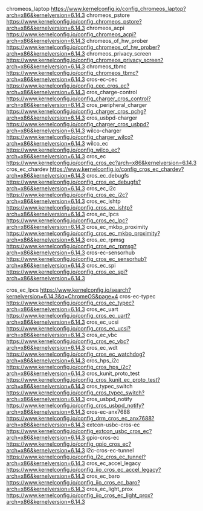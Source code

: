 chromeos_laptop https://www.kernelconfig.io/config_chromeos_laptop?arch=x86&kernelversion=6.14.3
chromeos_pstore https://www.kernelconfig.io/config_chromeos_pstore?arch=x86&kernelversion=6.14.3
chromeos_acpi https://www.kernelconfig.io/config_chromeos_acpi?arch=x86&kernelversion=6.14.3
chromeos_of_hw_prober https://www.kernelconfig.io/config_chromeos_of_hw_prober?arch=x86&kernelversion=6.14.3
chromeos_privacy_screen https://www.kernelconfig.io/config_chromeos_privacy_screen?arch=x86&kernelversion=6.14.3
chromeos_tbmc https://www.kernelconfig.io/config_chromeos_tbmc?arch=x86&kernelversion=6.14.3
cros-ec-cec https://www.kernelconfig.io/config_cec_cros_ec?arch=x86&kernelversion=6.14.3
cros_charge-control https://www.kernelconfig.io/config_charger_cros_control?arch=x86&kernelversion=6.14.3
cros_peripheral_charger https://www.kernelconfig.io/config_charger_cros_pchg?arch=x86&kernelversion=6.14.3
cros_usbpd-charger https://www.kernelconfig.io/config_charger_cros_usbpd?arch=x86&kernelversion=6.14.3
wilco-charger https://www.kernelconfig.io/config_charger_wilco?arch=x86&kernelversion=6.14.3
wilco_ec https://www.kernelconfig.io/config_wilco_ec?arch=x86&kernelversion=6.14.3
cros_ec https://www.kernelconfig.io/config_cros_ec?arch=x86&kernelversion=6.14.3
cros_ec_chardev https://www.kernelconfig.io/config_cros_ec_chardev?arch=x86&kernelversion=6.14.3
cros_ec_debugfs https://www.kernelconfig.io/config_cros_ec_debugfs?arch=x86&kernelversion=6.14.3
cros_ec_i2c https://www.kernelconfig.io/config_cros_ec_i2c?arch=x86&kernelversion=6.14.3
cros_ec_ishtp https://www.kernelconfig.io/config_cros_ec_ishtp?arch=x86&kernelversion=6.14.3
cros_ec_lpcs https://www.kernelconfig.io/config_cros_ec_lpc?arch=x86&kernelversion=6.14.3
cros_ec_mkbp_proximity https://www.kernelconfig.io/config_cros_ec_mkbp_proximity?arch=x86&kernelversion=6.14.3
cros_ec_rpmsg https://www.kernelconfig.io/config_cros_ec_rpmsg?arch=x86&kernelversion=6.14.3
cros-ec-sensorhub https://www.kernelconfig.io/config_cros_ec_sensorhub?arch=x86&kernelversion=6.14.3
cros_ec_spi https://www.kernelconfig.io/config_cros_ec_spi?arch=x86&kernelversion=6.14.3

cros_ec_lpcs https://www.kernelconfig.io/search?kernelversion=6.14.3&q=ChromeOS&page=4
cros-ec-typec https://www.kernelconfig.io/config_cros_ec_typec?arch=x86&kernelversion=6.14.3
cros_ec_uart https://www.kernelconfig.io/config_cros_ec_uart?arch=x86&kernelversion=6.14.3
cros_ec_ucsi https://www.kernelconfig.io/config_cros_ec_ucsi?arch=x86&kernelversion=6.14.3
cros_ec_vbc https://www.kernelconfig.io/config_cros_ec_vbc?arch=x86&kernelversion=6.14.3
cros_ec_wdt https://www.kernelconfig.io/config_cros_ec_watchdog?arch=x86&kernelversion=6.14.3
cros_hps_i2c https://www.kernelconfig.io/config_cros_hps_i2c?arch=x86&kernelversion=6.14.3
cros_kunit_proto_test https://www.kernelconfig.io/config_cros_kunit_ec_proto_test?arch=x86&kernelversion=6.14.3
cros_typec_switch https://www.kernelconfig.io/config_cros_typec_switch?arch=x86&kernelversion=6.14.3
cros_usbpd_notify https://www.kernelconfig.io/config_cros_usbpd_notify?arch=x86&kernelversion=6.14.3
cros-ec-anx7688 https://www.kernelconfig.io/config_drm_cros_ec_anx7688?arch=x86&kernelversion=6.14.3
extcon-usbc-cros-ec https://www.kernelconfig.io/config_extcon_usbc_cros_ec?arch=x86&kernelversion=6.14.3
gpio-cros-ec https://www.kernelconfig.io/config_gpio_cros_ec?arch=x86&kernelversion=6.14.3
i2c-cros-ec-tunnel https://www.kernelconfig.io/config_i2c_cros_ec_tunnel?arch=x86&kernelversion=6.14.3
cros_ec_accel_legacy https://www.kernelconfig.io/config_iio_cros_ec_accel_legacy?arch=x86&kernelversion=6.14.3
cros_ec_baro https://www.kernelconfig.io/config_iio_cros_ec_baro?arch=x86&kernelversion=6.14.3
cros_ec_light_prox https://www.kernelconfig.io/config_iio_cros_ec_light_prox?arch=x86&kernelversion=6.14.3
